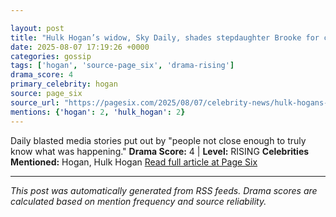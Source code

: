 ```yaml
---

layout: post
title: "Hulk Hogan’s widow, Sky Daily, shades stepdaughter Brooke for casting doubt on wrestler’s death"
date: 2025-08-07 17:19:26 +0000
categories: gossip
tags: ['hogan', 'source-page_six', 'drama-rising']
drama_score: 4
primary_celebrity: hogan
source: page_six
source_url: "https://pagesix.com/2025/08/07/celebrity-news/hulk-hogans-widow-sky-daily-shades-stepdaughter-brooke-for-casting-doubt-on-wrestlers-death/"
mentions: {'hogan': 2, 'hulk_hogan': 2}
---
```


Daily blasted media stories put out by "people not close enough to truly know what was happening." **Drama Score:** 4 | **Level:** RISING **Celebrities Mentioned:** Hogan, Hulk Hogan [Read full article at Page Six](https://pagesix.com/2025/08/07/celebrity-news/hulk-hogans-widow-sky-daily-shades-stepdaughter-brooke-for-casting-doubt-on-wrestlers-death/)

---

*This post was automatically generated from RSS feeds. Drama scores are calculated based on mention frequency and source reliability.*